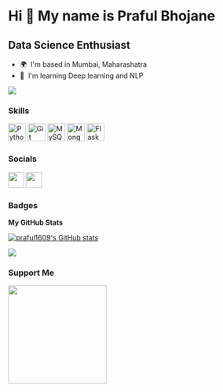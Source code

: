 Hi 👋 My name is Praful Bhojane
===============================

Data Science Enthusiast
-----------------------

* 🌍  I'm based in Mumbai, Maharashatra
* 🧠  I'm learning Deep learning and NLP

<a href="https://www.github.com/praful1609" target="_blank" rel="noreferrer"><img
src="https://img.shields.io/github/followers/praful1609?logo=github&style=for-the-badge&color=84cc16&labelColor=1c1917" /></a>

### Skills


<p align="left">
<a href="https://www.python.org/" target="_blank" rel="noreferrer"><img src="https://raw.githubusercontent.com/danielcranney/readme-generator/main/public/icons/skills/python-colored.svg" width="36" height="36" alt="Python" /></a>
<a href="https://git-scm.com/" target="_blank" rel="noreferrer"><img src="https://raw.githubusercontent.com/danielcranney/readme-generator/main/public/icons/skills/git-colored.svg" width="36" height="36" alt="Git" /></a>
<a href="https://www.mysql.com/" target="_blank" rel="noreferrer"><img src="https://raw.githubusercontent.com/danielcranney/readme-generator/main/public/icons/skills/mysql-colored.svg" width="36" height="36" alt="MySQL" /></a>
<a href="https://www.mongodb.com/" target="_blank" rel="noreferrer"><img src="https://raw.githubusercontent.com/danielcranney/readme-generator/main/public/icons/skills/mongodb-colored.svg" width="36" height="36" alt="MongoDB" /></a>
<a href="https://flask.palletsprojects.com/en/2.0.x/" target="_blank" rel="noreferrer"><img src="https://raw.githubusercontent.com/danielcranney/readme-generator/main/public/icons/skills/flask-colored.svg" width="36" height="36" alt="Flask" /></a>
</p>


### Socials

<p align="left"> <a href="https://www.github.com/praful1609" target="_blank" rel="noreferrer"><img src="https://raw.githubusercontent.com/danielcranney/readme-generator/main/public/icons/socials/github.svg" width="32" height="32" /></a> <a href="https://www.linkedin.com/in/praful-bhojane-736919216/" target="_blank" rel="noreferrer"><img src="https://raw.githubusercontent.com/danielcranney/readme-generator/main/public/icons/socials/linkedin.svg" width="32" height="32" /></a></p>

### Badges

<b>My GitHub Stats</b>

<a href="http://www.github.com/praful1609"><img src="https://github-readme-stats.vercel.app/api?username=praful1609&show_icons=true&hide=&count_private=true&title_color=84cc16&text_color=ffffff&icon_color=84cc16&bg_color=1c1917&hide_border=true&show_icons=true" alt="praful1609's GitHub stats" /></a>

<a href="http://www.github.com/praful1609"><img src="https://github-readme-streak-stats.herokuapp.com/?user=praful1609&stroke=ffffff&background=1c1917&ring=84cc16&fire=84cc16&currStreakNum=ffffff&currStreakLabel=84cc16&sideNums=ffffff&sideLabels=ffffff&dates=ffffff&hide_border=true" /></a>

### Support Me

<a href="https://www.buymeacoffee.com/praful1609"><img src="https://cdn.buymeacoffee.com/buttons/v2/default-yellow.png" width="200" /></a>
